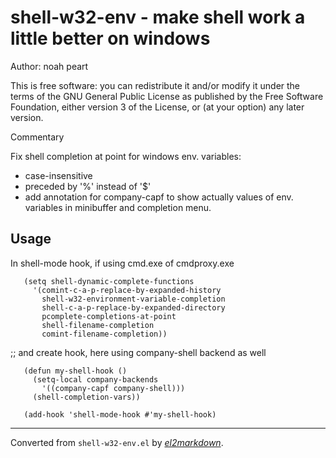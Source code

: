 # shell-w32-env - make shell work a little better on windows

Author: noah peart

This is free software: you can redistribute it and/or modify
it under the terms of the GNU General Public License as published by
the Free Software Foundation, either version 3 of the License, or
(at your option) any later version.

Commentary

Fix shell completion at point for windows env. variables:
 + case-insensitive
 + preceded by '%' instead of '$'
 + add annotation for company-capf to show actually values
of env. variables in minibuffer and completion menu.

## Usage

In shell-mode hook, if using cmd.exe of cmdproxy.exe

       (setq shell-dynamic-complete-functions
         '(comint-c-a-p-replace-by-expanded-history
           shell-w32-environment-variable-completion
           shell-c-a-p-replace-by-expanded-directory
           pcomplete-completions-at-point
           shell-filename-completion
           comint-filename-completion))

   ;; and create hook, here using company-shell backend as well

       (defun my-shell-hook ()
         (setq-local company-backends
           '((company-capf company-shell)))
         (shell-completion-vars))

       (add-hook 'shell-mode-hook #'my-shell-hook)


---
Converted from `shell-w32-env.el` by [*el2markdown*](https://github.com/Lindydancer/el2markdown).
